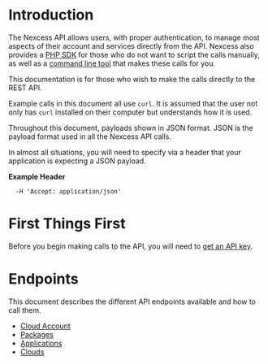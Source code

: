 # Introduction

The Nexcess API allows users, with proper authentication, to manage most aspects of their account and services directly from the API. Nexcess also provides a [PHP SDK]() for those who do not want to script the calls manually, as well as a [command line tool]() that makes these calls for you.

This documentation is for those who wish to make the calls directly to the REST API.

Example calls in this document all use `curl`. It is assumed that the user not only has `curl` installed on their computer but understands how it is used.

Throughout this document, payloads shown in JSON format. JSON is the payload format used in all the Nexcess API calls.

In almost all situations, you will need to specify via a header that your application is expecting a JSON payload.

__Example Header__
```
  -H 'Accept: application/json'
```

# First Things First

Before you begin making calls to the API, you will need to [get an API key](Authorization.md).


# Endpoints

This document describes the different API endpoints available and how to call them.

- [Cloud Account](CloudAccount.md)
- [Packages](Packages.md)
- [Applications](Applications.md)
- [Clouds](Clouds.md)